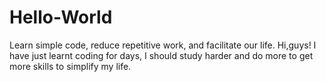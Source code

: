 # Hello-World
Learn simple code, reduce repetitive work, and facilitate our life.
Hi,guys! I have just learnt coding for days, I should study harder and do more to get more skills to simplify my life.
